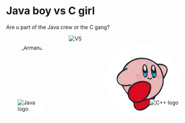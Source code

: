 # Java boy vs C girl
Are u part of the Java crew or the C gang?

<div style="display:flex; justify-content:space-around; align-items:center;">
    <div style="display:flex; flex-direction:column; position:relative; height:fit-content;">
        <img src="https://avatars.githubusercontent.com/u/113733780?v=4" alt="Armando" style="height:200px; border-radius:100px;">
        <div style="background:white; position:absolute; border-radius:100px; height:50px; bottom:1px;  right:5px">
            <img src="https://cdn-icons-png.flaticon.com/512/226/226777.png" href= "https://www.java.com/es/" alt="Java logo" style="height:50px; width:50px">
        </div>
    </div>
    <img src="https://www.pngall.com/wp-content/uploads/5/Combat-Versus-PNG-Free-Download.png" alt="VS" style="height:250px;">
    <div style="display:flex; flex-direction:column; position:relative; height:fit-content;">
        <img src="./Extras/Kirby.png" alt="Ramona" style="height:200px; border-radius:100px;">
        <div style="position:absolute; border-radius:100px; height:50px; bottom:1px;  right:5px">
            <img src="https://upload.wikimedia.org/wikipedia/commons/thumb/1/18/ISO_C%2B%2B_Logo.svg/1200px-ISO_C%2B%2B_Logo.svg.png" href="https://cplusplus.com" alt="C++ logo" style="height:50px; width:50px">
        </div>
    </div>  
</div>
